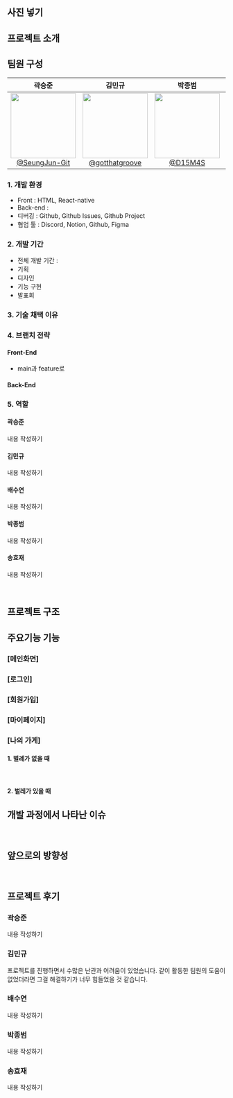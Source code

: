 ## 사진 넣기 

## 프로젝트 소개

## 팀원 구성
<div align="center">

| **곽승준** | **김민규** | **박종범** | **배수연** | **송효재** |
| :------: |  :------: | :------: | :------: | :------: |
| [<img src="https://github.com/HSU-CheatCode/FindBug-Frontend/assets/114335932/e70eeca6-d766-430c-98df-98f05063286f" height=150 width=150> <br/> @SeungJun-Git](https://github.com/SeungJun-Git) | [<img src="https://github.com/HSU-CheatCode/FindBug-Frontend/assets/114335932/64fce2f6-8420-499a-8d6e-06389b6a262e" height=150 width=150> <br/> @gotthatgroove](https://github.com/gotthatgroove) | [<img src="https://github.com/HSU-CheatCode/FindBug-Frontend/assets/114335932/7412f038-b05f-4c79-a670-a70fcfbbae40" height=150 width=150> <br/> @D15M4S](https://github.com/D15M4S) | [<img src="https://github.com/HSU-CheatCode/FindBug-Frontend/assets/114335932/cfce3a57-43b0-4432-a4b4-9ecf51b8cc0e" height=150 width=150> <br/> @BaeSuYeonee](https://github.com/BaeSuYeonee) | [<img src="https://github.com/HSU-CheatCode/FindBug-Frontend/assets/114335932/1f0d2091-79f7-48b6-9561-cd9ea98b150e" height=150 width=150> <br/> @lanapi](https://github.com/lanapi) |

</div>

### 1. 개발 환경
- Front : HTML, React-native
- Back-end :
- 디버깅 : Github, Github Issues, Github Project
- 협업 툴 : Discord, Notion, Github, Figma

### 2. 개발 기간
- 전체 개발 기간 : 
- 기획
- 디자인
- 기능 구현
- 발표회

### 3. 기술 채택 이유

### 4. 브랜치 전략
#### Front-End
- main과 feature로
  
#### Back-End


### 5. 역할

#### 곽승준
내용 작성하기
<br>

#### 김민규
내용 작성하기
<br>

#### 배수연
내용 작성하기
<br>

#### 박종범
내용 작성하기
<br>

#### 송효재
내용 작성하기

<br>

## 프로젝트 구조

## 주요기능 기능
### [메인화면]

### [로그인]

### [회원가입]

### [마이페이지]
#### 

### [나의 가게]
#### 1. 벌레가 없을 때

<br>

#### 2. 벌레가 있을 때


## 개발 과정에서 나타난 이슈

<br>

## 앞으로의 방향성 

<br>


## 프로젝트 후기
### 곽승준
내용 작성하기
<br>

### 김민규
프로젝트를 진행하면서 수많은 난관과 어려움이 있었습니다.
같이 활동한 팀원의 도움이 없었더라면 그걸 해결하기가 너무 힘들었을 것 같습니다.
<br>

### 배수연
내용 작성하기
<br>

### 박종범
내용 작성하기
<br>

### 송효재
내용 작성하기
<br>
